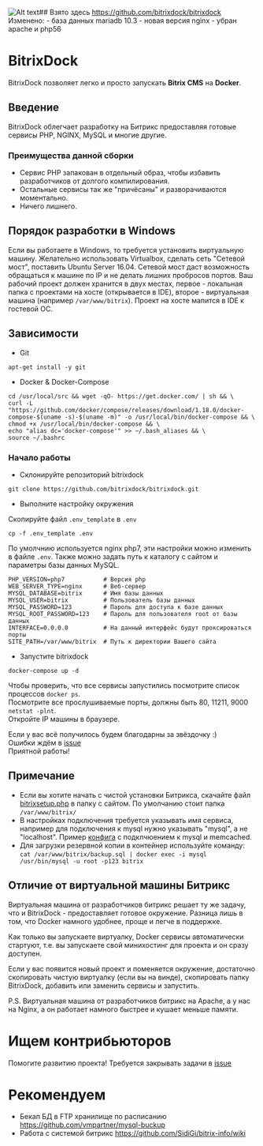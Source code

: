 ![Alt text](assets/logo.jpg?raw=true "BitrixDock")##
Взято здесь https://github.com/bitrixdock/bitrixdock
Изменено:
    - база данных mariadb 10.3
    - новая версия nginx
    - убран apache и php56
# BitrixDock
BitrixDock позволяет легко и просто запускать **Bitrix CMS** на **Docker**.

## Введение
BitrixDock облегчает разработку на Битрикс предоставляя готовые сервисы PHP, NGINX, MySQL и многие другие.

### Преимущества данной сборки
- Сервис PHP запакован в отдельный образ, чтобы избавить разработчиков от долгого компилирования.
- Остальные сервисы так же "причёсаны" и разворачиваются моментально.
- Ничего лишнего.

## Порядок разработки в Windows
Если вы работаете в Windows, то требуется установить виртуальную машину.
Желательно использовать Virtualbox, сделать сеть "Сетевой мост", поставить Ubuntu Server 16.04.
Сетевой мост даст возможность обращаться к машине по IP и не делать лишних пробросов портов.
Ваш рабочий проект должен хранится в двух местах, первое - локальная папка с проектами на хосте (открывается в IDE), второе - виртуальная машина
(например ```/var/www/bitrix```). Проект на хосте мапится в IDE к гостевой OC.

## Зависимости
- Git
```
apt-get install -y git
```
- Docker & Docker-Compose
```
cd /usr/local/src && wget -qO- https://get.docker.com/ | sh && \
curl -L "https://github.com/docker/compose/releases/download/1.18.0/docker-compose-$(uname -s)-$(uname -m)" -o /usr/local/bin/docker-compose && \
chmod +x /usr/local/bin/docker-compose && \
echo "alias dc='docker-compose'" >> ~/.bash_aliases && \
source ~/.bashrc
```

### Начало работы
- Склонируйте репозиторий bitrixdock
```
git clone https://github.com/bitrixdock/bitrixdock.git
```

- Выполните настройку окружения

Скопируйте файл `.env_template` в `.env`

```
cp -f .env_template .env
```

По умолчнию используется nginx php7, эти настройки можно изменить в файле ```.env```. Также можно задать путь к каталогу с сайтом и параметры базы данных MySQL.


```
PHP_VERSION=php7           # Версия php 
WEB_SERVER_TYPE=nginx      # Веб-сервер
MYSQL_DATABASE=bitrix      # Имя базы данных
MYSQL_USER=bitrix          # Пользователь базы данных
MYSQL_PASSWORD=123         # Пароль для доступа к базе данных
MYSQL_ROOT_PASSWORD=123    # Пароль для пользователя root от базы данных
INTERFACE=0.0.0.0          # На данный интерфейс будут проксироваться порты
SITE_PATH=/var/www/bitrix  # Путь к директории Вашего сайта

```

- Запустите bitrixdock
```
docker-compose up -d
```
Чтобы проверить, что все сервисы запустились посмотрите список процессов ```docker ps```.  
Посмотрите все прослушиваемые порты, должны быть 80, 11211, 9000 ```netstat -plnt```.  
Откройте IP машины в браузере.

Если у вас всё получилось будем благодарны за звёздочку :)  
Ошибки ждём в [issue](https://github.com/bitrixdock/bitrixdock/issues)  
Приятной работы!  

## Примечание
- Если вы хотите начать с чистой установки Битрикса, скачайте файл [bitrixsetup.php](http://www.1c-bitrix.ru/download/scripts/bitrixsetup.php) в папку с сайтом. По умолчанию стоит папка ```/var/www/bitrix/```
- В настройках подключения требуется указывать имя сервиса, например для подключения к mysql нужно указывать "mysql", а не "localhost". Пример [конфига](configs/.settings.php)  с подклчюением к mysql и memcached.
- Для загрузки резервной копии в контейнер используйте команду: ```cat /var/www/bitrix/backup.sql | docker exec -i mysql /usr/bin/mysql -u root -p123 bitrix```

## Отличие от виртуальной машины Битрикс
Виртуальная машина от разработчиков битрикс решает ту же задачу, что и BitrixDock - предоставляет готовое окружение. Разница лишь в том, что Docker намного удобнее, проще и легче в поддержке.

Как только вы запускаете виртуалку, Docker сервисы автоматически стартуют, т.е. вы запускаете свой минихостинг для проекта и он сразу доступен.

Если у вас появится новый проект и поменяется окружение, достаточно скопировать чистую виртуалку (если вы на винде), скопировать папку BitrixDock, добавить или заменить сервисы и запустить.

P.S.
Виртуальная машина от разработчиков битрикс на Apache, а у нас на Nginx, а он работает намного быстрее и кушает меньше памяти.

# Ищем контрибьюторов  
Помогите развитию проекта! Требуется закрывать задачи в [issue](https://github.com/bitrixdock/bitrixdock/issues)

# Рекомендуем
- Бекап БД в FTP хранилище по расписанию https://github.com/vmpartner/mysql-buckup
- Работа с системой битрикс https://github.com/SidiGi/bitrix-info/wiki
